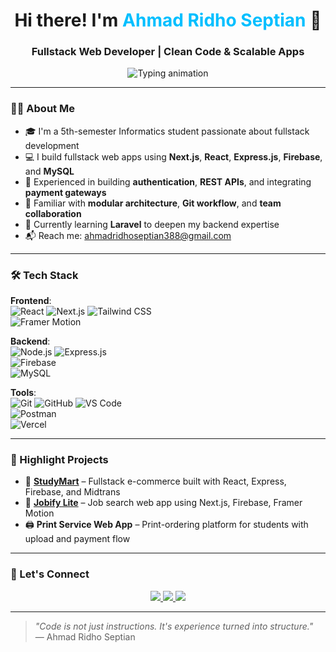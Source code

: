 <h1 align="center">Hi there! I'm <span style="color:#00BFFF;">Ahmad Ridho Septian</span> 👋</h1>
<h3 align="center">Fullstack Web Developer | Clean Code & Scalable Apps</h3>

<p align="center">
  <img src="https://readme-typing-svg.demolab.com?font=Fira+Code&weight=600&size=20&duration=4000&pause=1000&color=00FFFF&center=true&vCenter=true&width=500&lines=Next.js+%7C+React+%7C+Express+%7C+Firebase;Crafting+Modern+Fullstack+Applications;From+Frontend+to+Backend,+I+Build+It+All" alt="Typing animation" />
</p>

---

### 👨‍💻 About Me

- 🎓 I'm a 5th-semester Informatics student passionate about fullstack development
- 💻 I build fullstack web apps using **Next.js**, **React**, **Express.js**, **Firebase**, and **MySQL**
- 🔐 Experienced in building **authentication**, **REST APIs**, and integrating **payment gateways**
- 🔄 Familiar with **modular architecture**, **Git workflow**, and **team collaboration**
- 🚀 Currently learning **Laravel** to deepen my backend expertise
- 📬 Reach me: [ahmadridhoseptian388@gmail.com](mailto:ahmadridhoseptian388@gmail.com)

---

### 🛠️ Tech Stack

**Frontend**:  
![React](https://img.shields.io/badge/React-61DAFB?style=flat&logo=react&logoColor=black) 
![Next.js](https://img.shields.io/badge/Next.js-000?style=flat&logo=nextdotjs&logoColor=white) 
![Tailwind CSS](https://img.shields.io/badge/TailwindCSS-38B2AC?style=flat&logo=tailwindcss&logoColor=white)  
![Framer Motion](https://img.shields.io/badge/Framer--Motion-EF4444?style=flat&logo=framer&logoColor=white)

**Backend**:  
![Node.js](https://img.shields.io/badge/Node.js-339933?style=flat&logo=nodedotjs&logoColor=white) 
![Express.js](https://img.shields.io/badge/Express.js-000000?style=flat&logo=express&logoColor=white)  
![Firebase](https://img.shields.io/badge/Firebase-FFCA28?style=flat&logo=firebase&logoColor=black)  
![MySQL](https://img.shields.io/badge/MySQL-4479A1?style=flat&logo=mysql&logoColor=white)

**Tools**:  
![Git](https://img.shields.io/badge/Git-F05032?style=flat&logo=git&logoColor=white) 
![GitHub](https://img.shields.io/badge/GitHub-181717?style=flat&logo=github&logoColor=white) 
![VS Code](https://img.shields.io/badge/VS%20Code-007ACC?style=flat&logo=visualstudiocode&logoColor=white)  
![Postman](https://img.shields.io/badge/Postman-FF6C37?style=flat&logo=postman&logoColor=white)  
![Vercel](https://img.shields.io/badge/Vercel-000?style=flat&logo=vercel&logoColor=white)

---



### 🚀 Highlight Projects

- 🛒 **[StudyMart](https://studymart-six.vercel.app)** – Fullstack e-commerce built with React, Express, Firebase, and Midtrans
- 💼 **[Jobify Lite](https://jobify-lite.vercel.app)** – Job search web app using Next.js, Firebase, Framer Motion
- 🖨️ **Print Service Web App** – Print-ordering platform for students with upload and payment flow

---

### 🔗 Let's Connect

<p align="center">
  <a href="https://ahmadridho.vercel.app" target="_blank">
    <img src="https://img.shields.io/badge/Portfolio-00BFFF?style=for-the-badge&logo=firefox-browser&logoColor=white" />
  </a>
  <a href="https://linkedin.com/in/ahmadridhoseptian" target="_blank">
    <img src="https://img.shields.io/badge/LinkedIn-0A66C2?style=for-the-badge&logo=linkedin&logoColor=white" />
  </a>
  <a href="mailto:ahmadridhoseptian388@gmail.com">
    <img src="https://img.shields.io/badge/Email-EA4335?style=for-the-badge&logo=gmail&logoColor=white" />
  </a>
</p>

---

> _"Code is not just instructions. It's experience turned into structure."_  
> — Ahmad Ridho Septian


